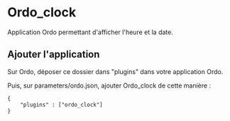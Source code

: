# Ordo_clock

Application Ordo permettant d'afficher l'heure et la date.

## Ajouter l'application

Sur Ordo, déposer ce dossier dans "plugins" dans votre application Ordo.

Puis, sur parameters/ordo.json, ajouter Ordo_clock de cette manière : 

```
{
    "plugins" : ["ordo_clock"]
}
```